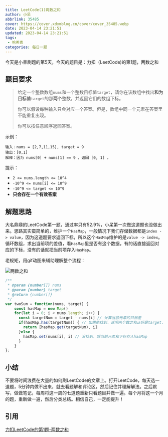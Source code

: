 ```yaml
---
title: LeetCode(1)两数之和
author: 小呆
abbrlink: 35485
cover: https://cover.xdxmblog.cn/cover/cover_35485.webp
date: 2023-04-14 23:21:51
updated: 2023-04-14 23:21:51
tags:
 - 哈希表
categories: 每日一题
---
```


今天是小呆刷题的第5天，今天的题目是：力扣（LeetCode)的第1题，两数之和

## 题目要求

> 给定一个整数数组`nums`和一个整数目标值`target`，请你在该数组中找出**和为目标值**`target`的那**两个**整数，并返回它们的数组下标。
>
> 你可以假设每种输入只会对应一个答案。但是，数组中同一个元素在答案里不能重复出现。
>
> 你可以按任意顺序返回答案。

<!--more-->

示例：

```
输入：nums = [2,7,11,15], target = 9
输出：[0,1]
解释：因为 nums[0] + nums[1] == 9 ，返回 [0, 1] 。
```

提示：

- `2 <= nums.length <= 10^4`
- `-10^9 <= nums[i] <= 10^9`
- `-10^9 <= target <= 10^9`
- **只会存在一个有效答案**

## 解题思路

大名鼎鼎的LeetCode第一题，通过率只有52.9%，小呆第一次做这道题也没做出来。思路其实蛮简单的，维护一个`HasMap`，一般情况下我们存储数据都是`index -> value`，因为这道题要求返回下标，所以这个`HasMap`维护的是`value -> index`。循环数组，求出当前项的差值，看`HasMap`里是否有这个数据，有的话直接返回对应的下标，没有的话就把当前项存入`HasMap`。

老规矩，用gif动图来辅助理解整个流程：

![两数之和](//img.xdxmblog.cn/images/image-202304140001.gif)

```javascript
/**
 * @param {number[]} nums
 * @param {number} target
 * @return {number[]}
 */
var twoSum = function(nums, target) {
    const hasMap = new Map()
    for(let i = 0; i < nums.length; i++) {
      const targetNum = target - nums[i] // 计算当前元素的目标差
      if(hasMap.has(targetNum)) { // 如果能找到，说明两个数之和正好是target，返回对应下标
        return [hasMap.get(targetNum), i]
      }else {
        hasMap.set(nums[i], i) // 没找到，将当前元素和下标存入hasMap
      }
    }
};
```

## 小结

不要将时间浪费在大量的如何刷LeetCode的文章上。打开LeetCode，每天选一道题，5分钟内做不出来，就去看题解和评论区，然后记住并理解解法。之后默写，做做笔记，每周将这一周的七道题重新只看题目并做一遍。每个月将这一个月的题，重新做一遍，然后分类总结。相信自己，一定能提升！

## 引用

[力扣LeetCode的第1题-两数之和](https://leetcode.cn/problems/two-sum/)

